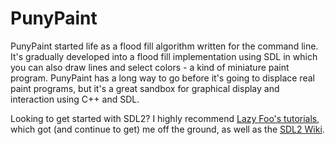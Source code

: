 # PunyPaint

PunyPaint started life as a flood fill algorithm written for the command line. It's gradually developed into a flood fill implementation using SDL in which you can also draw lines and select colors - a kind of miniature paint program. PunyPaint has a long way to go before it's going to displace real paint programs, but it's a great sandbox for graphical display and interaction using C++ and SDL.

Looking to get started with SDL2? I highly recommend [Lazy Foo's tutorials](http://lazyfoo.net/tutorials/SDL/index.php), which got (and continue to get) me off the ground, as well as the [SDL2 Wiki](https://wiki.libsdl.org/).
